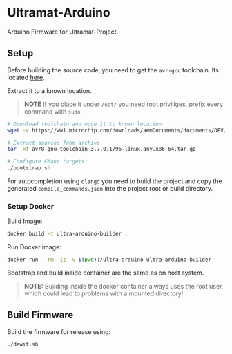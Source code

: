 # Ultramat-Arduino

Arduino Firmware for Ultramat-Project.

## Setup

Before building the source code, you need to get the `avr-gcc` toolchain.
Its located [here](https://ww1.microchip.com/downloads/aemDocuments/documents/DEV/ProductDocuments/SoftwareTools/avr8-gnu-toolchain-3.7.0.1796-linux.any.x86_64.tar.gz).

Extract it to a known location.

> **NOTE**
> If you place it under `/opt/` you need root priviliges, prefix every command with `sudo`

```sh
# Download toolchain and move it to known location
wget -v https://ww1.microchip.com/downloads/aemDocuments/documents/DEV/ProductDocuments/SoftwareTools/avr8-gnu-toolchain-3.7.0.1796-linux.any.x86_64.tar.gz -P /opt

# Extract sources from archive
tar -xf avr8-gnu-toolchain-3.7.0.1796-linux.any.x86_64.tar.gz

# Configure CMake targets:
./bootstrap.sh
```

For autocompletion using `clangd` you need to build the project and copy
the generated `compile_commands.json` into the project root or build directory.

### Setup Docker

Build Image:
```sh
docker build -t ultra-arduino-builder .
```

Run Docker image:
```sh
docker run --rm -it -v $(pwd):/ultra-arduino ultra-arduino-builder
```

Bootstrap and build inside container are the same as on host system.

> **NOTE:**
> Building inside the docker container always uses the root user, which could
> lead to problems with a mounted directory!

## Build Firmware

Build the firmware for release using:
```sh
./dewit.sh
```

